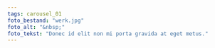 ```yaml
---
tags: carousel_01
foto_bestand: "werk.jpg"
foto_alt: "&nbsp;"
foto_tekst: "Donec id elit non mi porta gravida at eget metus."
---
```


